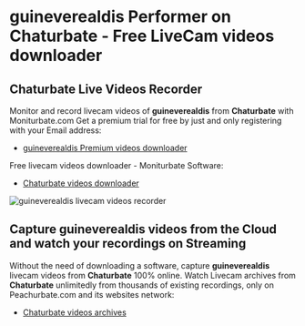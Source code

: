 # guineverealdis Performer on Chaturbate - Free LiveCam videos downloader

## Chaturbate Live Videos Recorder

Monitor and record livecam videos of **guineverealdis** from **Chaturbate** with Moniturbate.com
Get a premium trial for free by just and only registering with your Email address:
* [guineverealdis Premium videos downloader](https://moniturbate.com/request-demo-licence-key.html)

Free livecam videos downloader - Moniturbate Software:
* [Chaturbate videos downloader](https://moniturbate.com/moniturbate-download-software.html)

![guineverealdis livecam videos recorder](https://peachurnet.com/templates/moniturbate-software.png)


## Capture guineverealdis videos from the Cloud and watch your recordings on Streaming

Without the need of downloading a software, capture **guineverealdis** livecam videos from **Chaturbate** 100% online.
Watch Livecam archives from **Chaturbate** unlimitedly from thousands of existing recordings, only on Peachurbate.com and its websites network:
* [Chaturbate videos archives](https://peachurnet.com/)
